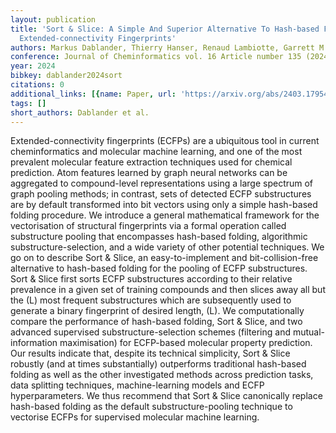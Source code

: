 ```yaml
---
layout: publication
title: 'Sort & Slice: A Simple And Superior Alternative To Hash-based Folding For
  Extended-connectivity Fingerprints'
authors: Markus Dablander, Thierry Hanser, Renaud Lambiotte, Garrett M. Morris
conference: Journal of Cheminformatics vol. 16 Article number 135 (2024)
year: 2024
bibkey: dablander2024sort
citations: 0
additional_links: [{name: Paper, url: 'https://arxiv.org/abs/2403.17954'}]
tags: []
short_authors: Dablander et al.
---
```

Extended-connectivity fingerprints (ECFPs) are a ubiquitous tool in current
cheminformatics and molecular machine learning, and one of the most prevalent
molecular feature extraction techniques used for chemical prediction. Atom
features learned by graph neural networks can be aggregated to compound-level
representations using a large spectrum of graph pooling methods; in contrast,
sets of detected ECFP substructures are by default transformed into bit vectors
using only a simple hash-based folding procedure. We introduce a general
mathematical framework for the vectorisation of structural fingerprints via a
formal operation called substructure pooling that encompasses hash-based
folding, algorithmic substructure-selection, and a wide variety of other
potential techniques. We go on to describe Sort & Slice, an easy-to-implement
and bit-collision-free alternative to hash-based folding for the pooling of
ECFP substructures. Sort & Slice first sorts ECFP substructures according to
their relative prevalence in a given set of training compounds and then slices
away all but the \(L\) most frequent substructures which are subsequently used to
generate a binary fingerprint of desired length, \(L\). We computationally
compare the performance of hash-based folding, Sort & Slice, and two advanced
supervised substructure-selection schemes (filtering and mutual-information
maximisation) for ECFP-based molecular property prediction. Our results
indicate that, despite its technical simplicity, Sort & Slice robustly (and at
times substantially) outperforms traditional hash-based folding as well as the
other investigated methods across prediction tasks, data splitting techniques,
machine-learning models and ECFP hyperparameters. We thus recommend that Sort &
Slice canonically replace hash-based folding as the default
substructure-pooling technique to vectorise ECFPs for supervised molecular
machine learning.
